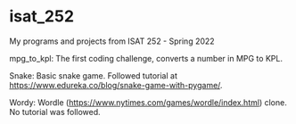 # isat_252
My programs and projects from ISAT 252 - Spring 2022

mpg_to_kpl: The first coding challenge, converts a number in MPG to KPL.

Snake: Basic snake game. Followed tutorial at https://www.edureka.co/blog/snake-game-with-pygame/. 

Wordy: Wordle (https://www.nytimes.com/games/wordle/index.html) clone. No tutorial was followed. 
